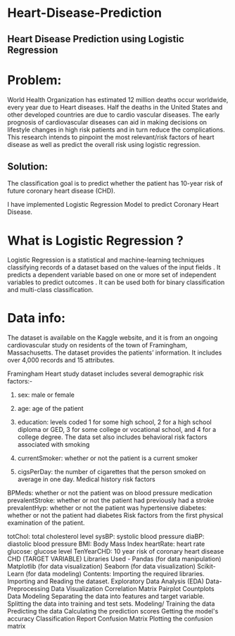# Heart-Disease-Prediction
## Heart Disease Prediction using Logistic Regression
# Problem:

World Health Organization has estimated 12 million deaths occur worldwide, every year due to Heart diseases. Half the deaths in the United States and other developed countries are due to cardio vascular diseases. The early prognosis of cardiovascular diseases can aid in making decisions on lifestyle changes in high risk patients and in turn reduce the complications. This research intends to pinpoint the most relevant/risk factors of heart disease as well as predict the overall risk using logistic regression.

## Solution:
The classification goal is to predict whether the patient has 10-year risk of future coronary heart disease (CHD).

I have implemented Logistic Regression Model to predict Coronary Heart Disease.

# What is Logistic Regression ?

Logistic Regression is a statistical and machine-learning techniques classifying records of a dataset based on the values of the input fields . It predicts a dependent variable based on one or more set of independent variables to predict outcomes . It can be used both for binary classification and multi-class classification.

# Data info:
The dataset is available on the Kaggle website, and it is from an ongoing cardiovascular study on residents of the town of Framingham, Massachusetts. The dataset provides the patients’ information. It includes over 4,000 records and 15 attributes.

Framingham Heart study dataset includes several demographic risk factors:-

1. sex: male or female
2. age: age of the patient
3. education: levels coded 1 for some high school, 2 for a high school diploma or GED, 3 for some college or vocational school, and 4 for a college degree.
The data set also includes behavioral risk factors associated with smoking

4. currentSmoker: whether or not the patient is a current smoker
5. cigsPerDay: the number of cigarettes that the person smoked on average in one day.
Medical history risk factors

BPMeds: whether or not the patient was on blood pressure medication
prevalentStroke: whether or not the patient had previously had a stroke
prevalentHyp: whether or not the patient was hypertensive
diabetes: whether or not the patient had diabetes
Risk factors from the first physical examination of the patient.

totChol: total cholesterol level
sysBP: systolic blood pressure
diaBP: diastolic blood pressure
BMI: Body Mass Index
heartRate: heart rate
glucose: glucose level
TenYearCHD: 10 year risk of coronary heart disease CHD (TARGET VARIABLE)
Libraries Used -
Pandas (for data manipulation)
Matplotlib (for data visualization)
Seaborn (for data visualization)
Scikit-Learn (for data modeling)
Contents:
Importing the required libraries.
Importing and Reading the dataset.
Exploratory Data Analysis (EDA)
Data-Preprocessing
Data Visualization
Correlation Matrix
Pairplot
Countplots
Data Modeling
Separating the data into features and target variable.
Splitting the data into training and test sets.
Modeling/ Training the data
Predicting the data
Calculating the prediction scores
Getting the model's accuracy
Classification Report
Confusion Matrix
Plotting the confusion matrix
